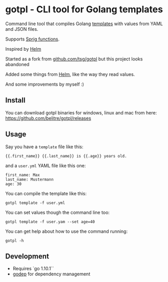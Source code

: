 # gotpl - CLI tool for Golang templates

Command line tool that compiles Golang
[templates](http://golang.org/pkg/text/template/) with values from YAML and JSON files.

Supports [Sprig functions](https://github.com/Masterminds/sprig).

Inspired by [Helm](https://github.com/kubernetes/helm)

Started as a fork from [github.com/tsg/gotpl](https://github.com/tsg/gotpl) but this project looks abandoned

Added some things from [Helm](https://github.com/kubernetes/helm), like the way they read values.

And some improvements by myself :)

## Install

You can download gotpl binaries for windows, linux and mac from here: https://github.com/belitre/gotpl/releases

## Usage

Say you have a `template` file like this:

    {{.first_name}} {{.last_name}} is {{.age}} years old.

and a `user.yml` YAML file like this one:

    first_name: Max
    last_name: Mustermann
    age: 30

You can compile the template like this:

    gotpl template -f user.yml

You can set values though the command line too:

    gotpl template -f user.yam --set age=40

You can get help about how to use the command running:

    gotpl -h

## Development

* Requires `go 1.10.1``
* [godep](https://github.com/tools/godep) for dependency management
